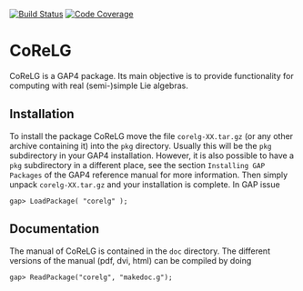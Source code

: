 [![Build Status](https://travis-ci.org/gap-packages/corelg.svg)](https://travis-ci.org/gap-packages/corelg)
[![Code Coverage](https://codecov.io/github/gap-packages/corelg/coverage.svg)](https://codecov.io/gh/gap-packages/corelg)

# CoReLG

CoReLG is a GAP4 package. Its main objective is to provide
functionality for computing with real (semi-)simple Lie algebras.


## Installation

To install the package CoReLG move the file `corelg-XX.tar.gz`
(or any other archive containing it) into the `pkg` directory.
Usually this will be the `pkg` subdirectory in your GAP4 installation.
However, it is also possible to have a `pkg` subdirectory in a 
different place, see the section `Installing GAP Packages` of the 
GAP4 reference manual for more information.
Then simply unpack `corelg-XX.tar.gz` and your installation is
complete.
In GAP issue 

    gap> LoadPackage( "corelg" );

             
## Documentation

The manual of CoReLG is contained in the `doc` directory. The different 
versions of the manual (pdf, dvi, html) can be compiled by doing

    gap> ReadPackage("corelg", "makedoc.g");
